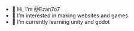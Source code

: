 - 👋 Hi, I’m @Ezan7o7
- 👀 I’m interested in making websites and games
- 🌱 I’m currently learning unity and godot 
